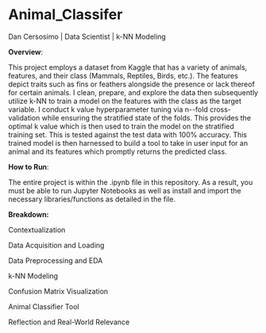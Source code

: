 # Animal_Classifer

Dan Cersosimo | Data Scientist | k-NN Modeling

**Overview**:

This project employs a dataset from Kaggle that has a variety of animals, features, and their class (Mammals, Reptiles, Birds, etc.). The features depict traits such as fins or feathers alongside the presence or lack thereof for certain animals. I clean, prepare, and explore the data then subsequently utilize k-NN to train a model on the features with the class as the target variable. I conduct k value hyperparameter tuning via n--fold cross-validation while ensuring the stratified state of the folds. This provides the optimal k value which is then used to train the model on the stratified training set. This is tested against the test data with 100% accuracy. This trained model is then harnessed to build a tool to take in user input for an animal and its features which promptly returns the predicted class. 

**How to Run**:

The entire project is within the .ipynb file in this repository. As a result, you must be able to run Jupyter Notebooks as well as install and import the necessary libraries/functions as detailed in the file.

**Breakdown:**

Contextualization 

Data Acquisition and Loading

Data Preprocessing and EDA

k-NN Modeling

Confusion Matrix Visualization 

Animal Classifier Tool

Reflection and Real-World Relevance
